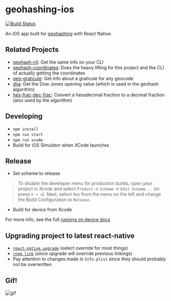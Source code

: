 geohashing-ios
==================

[![Build Status](https://travis-ci.org/lukekarrys/geohashing-ios.png?branch=master)](https://travis-ci.org/lukekarrys/geohashing-ios)

An iOS app built for [geohashing](https://xkcd.com/426/) with React Native.

## Related Projects

- [geohash-cli](https://github.com/lukekarrys/geohash-cli): Get the same info on your CLI
- [geohash-coordinates](https://github.com/lukekarrys/geohash-coordinates): Does the heavy lifting for this project and the CLI of actually getting the coordinates
- [geo-graticule](https://github.com/lukekarrys/geo-graticule): Get info about a graticule for any geocode
- [djia](https://github.com/lukekarrys/djia): Get the Dow Jones opening value (which is used in the geohash algorithm)
- [hex-frac-dec-frac](https://github.com/lukekarrys/hex-frac-dec-frac): Convert a hexadecimal fraction to a decimal fraction (also used by the algorithm)

## Developing

- `npm install`
- `npm run start`
- `npm run xcode`
- Build for iOS Simulator when XCode launches

## Release

- Set scheme to release
> To disable the developer menu for production builds, open your project in Xcode and select `Product` → `Scheme` → `Edit Scheme...` (or press `⌘ + <`). Next, select `Run` from the menu on the left and change the Build Configuration to `Release`.
- Build for device from Xcode

For more info, see the full [running on device docs](https://facebook.github.io/react-native/docs/running-on-device-ios.html#building-your-app-for-production)

## Upgrading project to latest react-native

- [`react-native upgrade`](https://facebook.github.io/react-native/docs/upgrading.html#2-upgrade-your-project-templates) (select override for most things)
- [`rnpm link`](https://www.npmjs.com/package/rnpm) (since upgrade will override previous linkings)
- Pay attention to changes made in `Info.plist` since they should probably not be overwritten

## Gif!

![gif](https://cldup.com/2wc-X5x034.gif)
